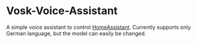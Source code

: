 # Vosk-Voice-Assistant

A simple voice assistant to control [HomeAssistant](https://home-assistant.io).
Currently supports only German language, but the model can easily be changed.